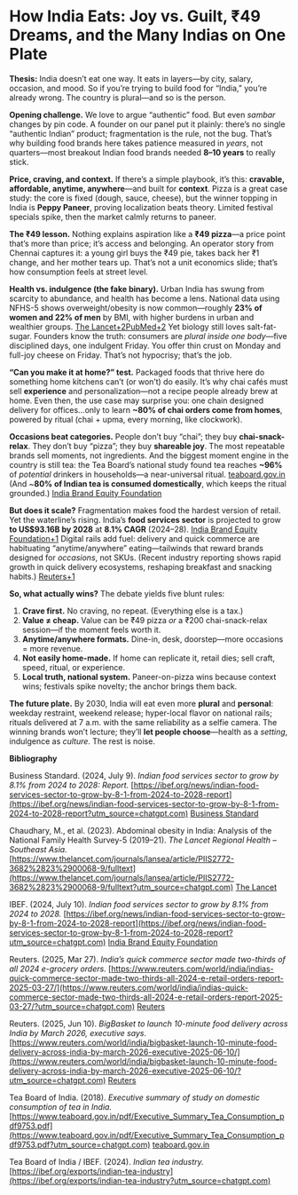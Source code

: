 # How India Eats: Joy vs. Guilt, ₹49 Dreams, and the Many Indias on One Plate

**Thesis:** India doesn’t eat one way. It eats in layers—by city, salary, occasion, and mood. So if you’re trying to build food for “India,” you’re already wrong. The country is plural—and so is the person.

**Opening challenge.** We love to argue “authentic” food. But even *sambar* changes by pin code. A founder on our panel put it plainly: there’s no single “authentic Indian” product; fragmentation is the rule, not the bug.  That’s why building food brands here takes patience measured in *years*, not quarters—most breakout Indian food brands needed **8–10 years** to really stick.

**Price, craving, and context.** If there’s a simple playbook, it’s this: **cravable, affordable, anytime, anywhere**—and built for **context**.  Pizza is a great case study: the core is fixed (dough, sauce, cheese), but the winner topping in India is **Peppy Paneer**, proving localization beats theory. Limited festival specials spike, then the market calmly returns to paneer.

**The ₹49 lesson.** Nothing explains aspiration like a **₹49 pizza**—a price point that’s more than price; it’s access and belonging. An operator story from Chennai captures it: a young girl buys the ₹49 pie, takes back her ₹1 change, and her mother tears up. That’s not a unit economics slide; that’s how consumption feels at street level.

**Health vs. indulgence (the fake binary).** Urban India has swung from scarcity to abundance, and health has become a lens. National data using NFHS-5 shows overweight/obesity is now common—roughly **23% of women and 22% of men** by BMI, with higher burdens in urban and wealthier groups. [The Lancet+2PubMed+2](https://www.thelancet.com/journals/lansea/article/PIIS2772-3682%2823%2900068-9/fulltext?utm_source=chatgpt.com) Yet biology still loves salt-fat-sugar. Founders know the truth: consumers are *plural inside one body*—five disciplined days, one indulgent Friday. You offer thin crust on Monday and full-joy cheese on Friday. That’s not hypocrisy; that’s the job.

**“Can you make it at home?” test.** Packaged foods that thrive here do something home kitchens can’t (or won’t) do easily. It’s why chai cafés must sell **experience** and personalization—not a recipe people already brew at home.  Even then, the use case may surprise you: one chain designed delivery for offices…only to learn **~80% of chai orders come from homes**, powered by ritual (chai + upma, every morning, like clockwork).

**Occasions beat categories.** People don’t buy “chai”; they buy **chai-snack-relax**. They don’t buy “pizza”; they buy **shareable joy**. The most repeatable brands sell moments, not ingredients.  And the biggest moment engine in the country is still tea: the Tea Board’s national study found tea reaches **~96%** of *potential* drinkers in households—a near-universal ritual. [teaboard.gov.in](https://www.teaboard.gov.in/pdf/Executive_Summary_Tea_Consumption_pdf9753.pdf?utm_source=chatgpt.com) (And ~**80% of Indian tea is consumed domestically**, which keeps the ritual grounded.) [India Brand Equity Foundation](https://ibef.org/exports/indian-tea-industry?utm_source=chatgpt.com)

**But does it scale?** Fragmentation makes food the hardest version of retail. Yet the waterline’s rising. India’s **food services sector** is projected to grow **to US$93.16B by 2028** at **8.1% CAGR** (2024–28). [India Brand Equity Foundation+1](https://ibef.org/news/indian-food-services-sector-to-grow-by-8-1-from-2024-to-2028-report?utm_source=chatgpt.com) Digital rails add fuel: delivery and quick commerce are habituating “anytime/anywhere” eating—tailwinds that reward brands designed for *occasions*, not SKUs. (Recent industry reporting shows rapid growth in quick delivery ecosystems, reshaping breakfast and snacking habits.) [Reuters+1](https://www.reuters.com/world/india/indias-quick-commerce-sector-made-two-thirds-all-2024-e-retail-orders-report-2025-03-27/?utm_source=chatgpt.com)

**So, what actually wins?** The debate yields five blunt rules:

1. **Crave first.** No craving, no repeat. (Everything else is a tax.)
2. **Value ≠ cheap.** Value can be ₹49 pizza *or* a ₹200 chai-snack-relax session—if the moment feels worth it.
3. **Anytime/anywhere formats.** Dine-in, desk, doorstep—more occasions = more revenue.
4. **Not easily home-made.** If home can replicate it, retail dies; sell craft, speed, ritual, or experience.
5. **Local truth, national system.** Paneer-on-pizza wins because context wins; festivals spike novelty; the anchor brings them back.

**The future plate.** By 2030, India will eat even more **plural** and **personal**: weekday restraint, weekend release; hyper-local flavor on national rails; rituals delivered at 7 a.m. with the same reliability as a selfie camera. The winning brands won’t lecture; they’ll **let people choose**—health as a *setting*, indulgence as *culture*. The rest is noise.

**Bibliography** 

Business Standard. (2024, July 9). *Indian food services sector to grow by 8.1% from 2024 to 2028: Report.* [https://ibef.org/news/indian-food-services-sector-to-grow-by-8-1-from-2024-to-2028-report](https://ibef.org/news/indian-food-services-sector-to-grow-by-8-1-from-2024-to-2028-report?utm_source=chatgpt.com)  [Business Standard](https://www.business-standard.com/industry/news/indian-food-services-sector-to-grow-by-8-1-from-2024-to-2028-report-124070900997_1.html?utm_source=chatgpt.com)

Chaudhary, M., et al. (2023). Abdominal obesity in India: Analysis of the National Family Health Survey-5 (2019–21). *The Lancet Regional Health – Southeast Asia.* [https://www.thelancet.com/journals/lansea/article/PIIS2772-3682%2823%2900068-9/fulltext](https://www.thelancet.com/journals/lansea/article/PIIS2772-3682%2823%2900068-9/fulltext?utm_source=chatgpt.com)  [The Lancet](https://www.thelancet.com/journals/lansea/article/PIIS2772-3682%2823%2900068-9/fulltext?utm_source=chatgpt.com)

IBEF. (2024, July 10). *Indian food services sector to grow by 8.1% from 2024 to 2028.* [https://ibef.org/news/indian-food-services-sector-to-grow-by-8-1-from-2024-to-2028-report](https://ibef.org/news/indian-food-services-sector-to-grow-by-8-1-from-2024-to-2028-report?utm_source=chatgpt.com)  [India Brand Equity Foundation](https://ibef.org/news/indian-food-services-sector-to-grow-by-8-1-from-2024-to-2028-report?utm_source=chatgpt.com)

Reuters. (2025, Mar 27). *India’s quick commerce sector made two-thirds of all 2024 e-grocery orders.* [https://www.reuters.com/world/india/indias-quick-commerce-sector-made-two-thirds-all-2024-e-retail-orders-report-2025-03-27/](https://www.reuters.com/world/india/indias-quick-commerce-sector-made-two-thirds-all-2024-e-retail-orders-report-2025-03-27/?utm_source=chatgpt.com)  [Reuters](https://www.reuters.com/world/india/indias-quick-commerce-sector-made-two-thirds-all-2024-e-retail-orders-report-2025-03-27/?utm_source=chatgpt.com)

Reuters. (2025, Jun 10). *BigBasket to launch 10-minute food delivery across India by March 2026, executive says.* [https://www.reuters.com/world/india/bigbasket-launch-10-minute-food-delivery-across-india-by-march-2026-executive-2025-06-10/](https://www.reuters.com/world/india/bigbasket-launch-10-minute-food-delivery-across-india-by-march-2026-executive-2025-06-10/?utm_source=chatgpt.com)  [Reuters](https://www.reuters.com/world/india/bigbasket-launch-10-minute-food-delivery-across-india-by-march-2026-executive-2025-06-10/?utm_source=chatgpt.com)

Tea Board of India. (2018). *Executive summary of study on domestic consumption of tea in India.* [https://www.teaboard.gov.in/pdf/Executive_Summary_Tea_Consumption_pdf9753.pdf](https://www.teaboard.gov.in/pdf/Executive_Summary_Tea_Consumption_pdf9753.pdf?utm_source=chatgpt.com)  [teaboard.gov.in](https://www.teaboard.gov.in/pdf/Executive_Summary_Tea_Consumption_pdf9753.pdf?utm_source=chatgpt.com)

Tea Board of India / IBEF. (2024). *Indian tea industry.* [https://ibef.org/exports/indian-tea-industry](https://ibef.org/exports/indian-tea-industry?utm_source=chatgpt.com)

